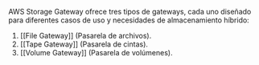AWS Storage Gateway ofrece tres tipos de gateways, cada uno diseñado para diferentes casos de uso y necesidades de almacenamiento híbrido:

1. [[File Gateway]] (Pasarela de archivos).
2. [[Tape Gateway]] (Pasarela de cintas).
3. [[Volume Gateway]] (Pasarela de volúmenes).

